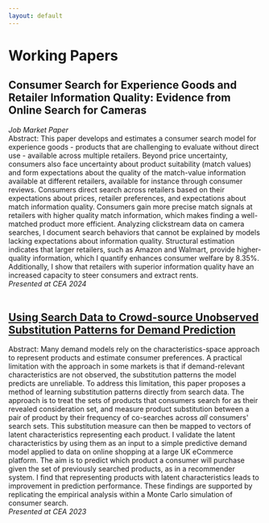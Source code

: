 ```yaml
---
layout: default
---
```

# Working Papers
## Consumer Search for Experience Goods and Retailer Information Quality: Evidence from Online Search for Cameras  
*Job Market Paper*  
Abstract: This paper develops and estimates a consumer search model for experience goods - products that are challenging to evaluate without direct use - available across multiple retailers. Beyond price uncertainty, consumers also face uncertainty about product suitability (match values) and form expectations about the quality of the match-value information available at different retailers, available for instance through consumer reviews. Consumers direct search across retailers based on their expectations about prices, retailer preferences, and expectations about match information quality. Consumers gain more precise match signals at retailers with higher quality match information, which makes finding a well-matched product more efficient. Analyzing clickstream data on camera searches, I document search behaviors that cannot be explained by models lacking expectations about information quality. Structural estimation indicates that larger retailers, such as Amazon and Walmart, provide higher-quality information, which I quantify enhances consumer welfare by 8.35%. Additionally, I show that retailers with superior information quality have an increased capacity to steer consumers and extract rents.  
*Presented at CEA 2024*
<br><br>
## [Using Search Data to Crowd-source Unobserved Substitution Patterns for Demand Prediction](/docs/subs_dem_pred.pdf)
Abstract: Many demand models rely on the characteristics-space approach to represent products and estimate consumer preferences. A practical limitation with the approach in some markets is that if demand-relevant characteristics are not observed, the substitution patterns the model predicts are unreliable. To address this limitation, this paper proposes a method of learning substitution patterns directly from search data. The approach is to treat the sets of products that consumers search for as their revealed consideration set, and measure product substitution between a pair of product by their frequency of co-searches across *all* consumers' search sets. This substitution measure can then be mapped to vectors of latent characteristics representing each product. I validate the latent characteristics by using them as an input to a simple predictive demand model applied to data on online shopping at a large UK eCommerce platform. The aim is to predict which product a consumer will purchase given the set of previously searched products, as in a recommender system. I find that representing products with latent characteristics leads to improvement in prediction performance. These findings are supported by replicating the empirical analysis within a Monte Carlo simulation of consumer search.  
*Presented at CEA 2023*